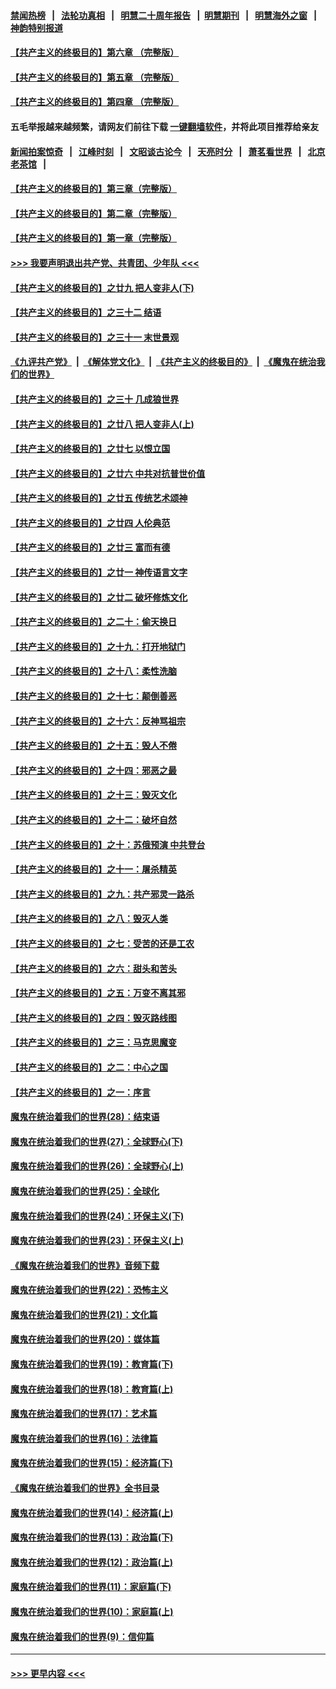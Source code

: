 #### [禁闻热榜](热点新闻.md?=0)  &nbsp;&nbsp;|&nbsp;&nbsp; [法轮功真相](https://github.com/gfw-breaker/truth/blob/master/README.md?=0) &nbsp;&nbsp;|&nbsp;&nbsp; [明慧二十周年报告](https://github.com/gfw-breaker/mh-reports/blob/master/README.md?=0) &nbsp;&nbsp;|&nbsp;&nbsp;[明慧期刊](https://github.com/gfw-breaker/mh-qikan) &nbsp;&nbsp;|&nbsp;&nbsp; [明慧海外之窗](https://github.com/gfw-breaker/mh-news/blob/master/README.md?=0) &nbsp;&nbsp;|&nbsp;&nbsp; [神韵特别报道](https://github.com/gfw-breaker/mh-news/blob/master/shenyun.md?=0)
#### [【共产主义的终极目的】第六章 （完整版）](../pages/nsc422/n11428913.md?t=03061203) 
#### [【共产主义的终极目的】第五章 （完整版）](../pages/nsc422/n11428912.md?t=03061203) 
#### [【共产主义的终极目的】第四章 （完整版）](../pages/nsc422/n11428907.md?t=03061203) 
#### 五毛举报越来越频繁，请网友们前往下载 [一键翻墙软件](https://github.com/gfw-breaker/ssr-accounts)，并将此项目推荐给亲友
#### [新闻拍案惊奇](https://github.com/gfw-breaker/banned-news/blob/master/pages/link4.md) &nbsp;&nbsp;|&nbsp;&nbsp; [江峰时刻](https://github.com/gfw-breaker/banned-news/blob/master/pages/link4.md) &nbsp;&nbsp;|&nbsp;&nbsp; [文昭谈古论今](https://github.com/gfw-breaker/banned-news/blob/master/pages/link4.md) &nbsp;&nbsp;|&nbsp;&nbsp; [天亮时分](https://github.com/gfw-breaker/banned-news/blob/master/pages/link4.md) &nbsp;&nbsp;|&nbsp;&nbsp; [萧茗看世界](https://github.com/gfw-breaker/banned-news/blob/master/pages/link4.md) &nbsp;&nbsp;|&nbsp;&nbsp; [北京老茶馆](https://github.com/gfw-breaker/banned-news/blob/master/pages/link4.md) &nbsp;&nbsp;|&nbsp;&nbsp; 
#### [【共产主义的终极目的】第三章（完整版）](../pages/nsc422/n11428848.md?t=03061203) 
#### [【共产主义的终极目的】第二章（完整版）](../pages/nsc422/n11428831.md?t=03061203) 
#### [【共产主义的终极目的】第一章（完整版）](../pages/nsc422/n11417651.md?t=03061203) 
#### [>>> 我要声明退出共产党、共青团、少年队 <<<](https://github.com/begood0513/goodnews/blob/master/quit/letter.md) 
#### [【共产主义的终极目的】之廿九 把人变非人(下)](../pages/nsc422/n11344140.md?t=03061203) 
#### [【共产主义的终极目的】之三十二 结语](../pages/nsc422/n11360535.md?t=03061203) 
#### [【共产主义的终极目的】之三十一 末世景观](../pages/nsc422/n11351129.md?t=03061203) 
#### [《九评共产党》](https://github.com/begood0513/9ping.md/blob/master/README.md) &nbsp;|&nbsp; [《解体党文化》](../../../../jtdwh.md/blob/master/README.md)  &nbsp;|&nbsp; [《共产主义的终极目的》](../../../../gczydzjmd.md/blob/master/README.md) &nbsp;|&nbsp; [《魔鬼在统治我们的世界》](../../../../mgztzwmdsj.md/blob/master/README.md) 
#### [【共产主义的终极目的】之三十 几成狼世界](../pages/nsc422/n11348280.md?t=03061203) 
#### [【共产主义的终极目的】之廿八 把人变非人(上)](../pages/nsc422/n11340492.md?t=03061203) 
#### [【共产主义的终极目的】之廿七 以恨立国](../pages/nsc422/n11336944.md?t=03061203) 
#### [【共产主义的终极目的】之廿六 中共对抗普世价值](../pages/nsc422/n11324785.md?t=03061203) 
#### [【共产主义的终极目的】之廿五 传统艺术颂神](../pages/nsc422/n11296396.md?t=03061203) 
#### [【共产主义的终极目的】之廿四 人伦典范](../pages/nsc422/n11296397.md?t=03061203) 
#### [【共产主义的终极目的】之廿三 富而有德](../pages/nsc422/n11283598.md?t=03061203) 
#### [【共产主义的终极目的】之廿一 神传语言文字](../pages/nsc422/n11263265.md?t=03061203) 
#### [【共产主义的终极目的】之廿二 破坏修炼文化](../pages/nsc422/n11245728.md?t=03061203) 
#### [【共产主义的终极目的】之二十：偷天换日](../pages/nsc422/n11238846.md?t=03061203) 
#### [【共产主义的终极目的】之十九：打开地狱门](../pages/nsc422/n11206376.md?t=03061203) 
#### [【共产主义的终极目的】之十八：柔性洗脑](../pages/nsc422/n11199994.md?t=03061203) 
#### [【共产主义的终极目的】之十七：颠倒善恶](../pages/nsc422/n11179782.md?t=03061203) 
#### [【共产主义的终极目的】之十六：反神骂祖宗](../pages/nsc422/n11166798.md?t=03061203) 
#### [【共产主义的终极目的】之十五：毁人不倦](../pages/nsc422/n11166792.md?t=03061203) 
#### [【共产主义的终极目的】之十四：邪恶之最](../pages/nsc422/n11150249.md?t=03061203) 
#### [【共产主义的终极目的】之十三：毁灭文化](../pages/nsc422/n11135227.md?t=03061203) 
#### [【共产主义的终极目的】之十二：破坏自然](../pages/nsc422/n11135214.md?t=03061203) 
#### [【共产主义的终极目的】之十：苏俄预演 中共登台](../pages/nsc422/n11118424.md?t=03061203) 
#### [【共产主义的终极目的】之十一：屠杀精英](../pages/nsc422/n11118442.md?t=03061203) 
#### [【共产主义的终极目的】之九：共产邪灵一路杀](../pages/nsc422/n11114139.md?t=03061203) 
#### [【共产主义的终极目的】之八：毁灭人类](../pages/nsc422/n11108503.md?t=03061203) 
#### [【共产主义的终极目的】之七：受苦的还是工农](../pages/nsc422/n11101809.md?t=03061203) 
#### [【共产主义的终极目的】之六：甜头和苦头](../pages/nsc422/n11096971.md?t=03061203) 
#### [【共产主义的终极目的】之五：万变不离其邪](../pages/nsc422/n11091285.md?t=03061203) 
#### [【共产主义的终极目的】之四：毁灭路线图](../pages/nsc422/n11086284.md?t=03061203) 
#### [【共产主义的终极目的】之三：马克思魔变](../pages/nsc422/n11061941.md?t=03061203) 
#### [【共产主义的终极目的】之二：中心之国](../pages/nsc422/n11047728.md?t=03061203) 
#### [【共产主义的终极目的】之一：序言](../pages/nsc422/n11086077.md?t=03061203) 
#### [魔鬼在统治着我们的世界(28)：结束语](../pages/nsc422/n10936246.md?t=03061203) 
#### [魔鬼在统治着我们的世界(27)：全球野心(下)](../pages/nsc422/n10928319.md?t=03061203) 
#### [魔鬼在统治着我们的世界(26)：全球野心(上)](../pages/nsc422/n10900318.md?t=03061203) 
#### [魔鬼在统治着我们的世界(25)：全球化](../pages/nsc422/n10788205.md?t=03061203) 
#### [魔鬼在统治着我们的世界(24)：环保主义(下)](../pages/nsc422/n10695307.md?t=03061203) 
#### [魔鬼在统治着我们的世界(23)：环保主义(上)](../pages/nsc422/n10688613.md?t=03061203) 
#### [《魔鬼在统治着我们的世界》音频下载](../pages/nsc422/n10635553.md?t=03061203) 
#### [魔鬼在统治着我们的世界(22)：恐怖主义](../pages/nsc422/n10614727.md?t=03061203) 
#### [魔鬼在统治着我们的世界(21)：文化篇](../pages/nsc422/n10597706.md?t=03061203) 
#### [魔鬼在统治着我们的世界(20)：媒体篇](../pages/nsc422/n10586579.md?t=03061203) 
#### [魔鬼在统治着我们的世界(19)：教育篇(下)](../pages/nsc422/n10564808.md?t=03061203) 
#### [魔鬼在统治着我们的世界(18)：教育篇(上)](../pages/nsc422/n10526970.md?t=03061203) 
#### [魔鬼在统治着我们的世界(17)：艺术篇](../pages/nsc422/n10499093.md?t=03061203) 
#### [魔鬼在统治着我们的世界(16)：法律篇](../pages/nsc422/n10485969.md?t=03061203) 
#### [魔鬼在统治着我们的世界(15)：经济篇(下)](../pages/nsc422/n10469975.md?t=03061203) 
#### [《魔鬼在统治着我们的世界》全书目录](../pages/nsc422/n10464261.md?t=03061203) 
#### [魔鬼在统治着我们的世界(14)：经济篇(上)](../pages/nsc422/n10457370.md?t=03061203) 
#### [魔鬼在统治着我们的世界(13)：政治篇(下)](../pages/nsc422/n10448270.md?t=03061203) 
#### [魔鬼在统治着我们的世界(12)：政治篇(上)](../pages/nsc422/n10444576.md?t=03061203) 
#### [魔鬼在统治着我们的世界(11)：家庭篇(下)](../pages/nsc422/n10440961.md?t=03061203) 
#### [魔鬼在统治着我们的世界(10)：家庭篇(上)](../pages/nsc422/n10435448.md?t=03061203) 
#### [魔鬼在统治着我们的世界(9)：信仰篇](../pages/nsc422/n10432159.md?t=03061203) 

----
#### [ >>> 更早内容 <<< ](../indexes/nsc422-earlier.md)
